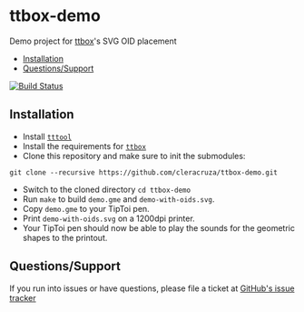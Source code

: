 # ttbox-demo

Demo project for [ttbox](https://github.com/cleracruza/ttbox)'s SVG OID placement

* [Installation](#installation)
* [Questions/Support](#questionssupport)

[![Build Status](https://travis-ci.org/cleracruza/ttbox-demo.svg?branch=master)](https://travis-ci.org/cleracruza/ttbox-demo)

## Installation

* Install [`tttool`](https://github.com/entropia/tip-toi-reveng)
* Install the requirements for [`ttbox`](https://github.com/entropia/tip-toi-reveng)
* Clone this repository and make sure to init the submodules:
```
git clone --recursive https://github.com/cleracruza/ttbox-demo.git
```
* Switch to the cloned directory `cd ttbox-demo`
* Run `make` to build `demo.gme` and `demo-with-oids.svg`.
* Copy `demo.gme` to your TipToi pen.
* Print `demo-with-oids.svg` on a 1200dpi printer.
* Your TipToi pen should now be able to play the sounds for the geometric shapes to the printout.

## Questions/Support

If you run into issues or have questions, please file a ticket at [GitHub's issue tracker](https://github.com/cleracruza/ttbox-demo/issues/new)
